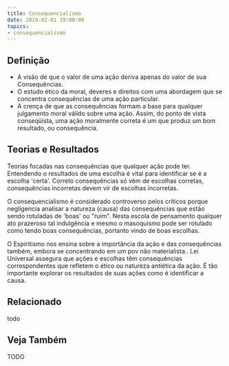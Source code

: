 ```yaml
---
title: Consequencialismo
date: 2019-02-01 19:00:00
topics:
- consequencialismo
---
```


## Definição
* A visão de que o valor de uma ação deriva apenas do valor de sua Consequências.
* O estudo ético da moral, deveres e direitos com uma abordagem que se concentra
  consequências de uma ação particular.
* A crença de que as consequências formam a base para qualquer julgamento moral válido sobre
  uma ação. Assim, do ponto de vista conseqüista, uma ação moralmente correta é
  um que produz um bom resultado, ou consequência.

## Teorias e Resultados
Teorias focadas nas consequências que qualquer ação pode ter. Entendendo o
resultados de uma escolha é vital para identificar se é a escolha 'certa'.
Correto consequências só vêm de escolhas corretas, consequências incorretas
devem vir de escolhas incorretas.

O consequencialismo é considerado controverso pelos críticos porque negligencia
analisar a natureza (causa) das consequências que estão sendo rotuladas de
'boas' ou "ruim". Nesta escola de pensamento qualquer ato prazeroso tal
indulgência e mesmo o masoquismo pode ser rotulado como tendo boas
consequências, portanto vindo de boas escolhas.

O Espiritismo nos ensina sobre a importância da ação e das consequências também,
embora se concentrando em um pov não materialista.. Lei Universal assegura que ações
e escolhas têm consequências correspondentes que refletem o ético ou
natureza antiética da ação. É tão importante explorar os resultados de
suas ações como é identificar a causa.

## Relacionado
todo

## Veja Também
TODO
